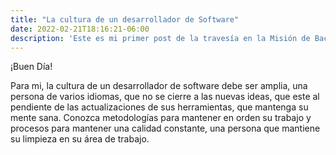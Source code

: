 ```yaml
---
title: "La cultura de un desarrollador de Software"
date: 2022-02-21T18:16:21-06:00
description: 'Este es mi primer post de la travesía en la Misión de Backend con Node JS de Launch X.'
---
```


¡Buen Día!

Para mi, la cultura de un desarrollador de software debe ser amplia, una persona de varios idiomas, que no se cierre a 
las nuevas ideas, que este al pendiente de las actualizaciones de sus herramientas, que mantenga su mente sana.
Conozca metodologías para mantener en orden su trabajo y procesos para mantener una calidad constante, una persona que mantiene
su limpieza en su área de trabajo.
